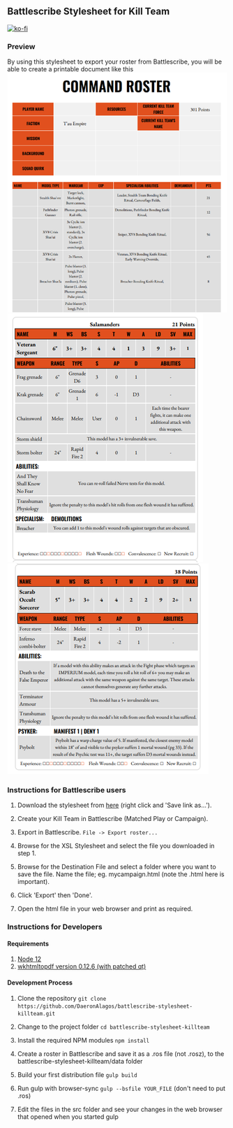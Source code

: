 ## Battlescribe Stylesheet for Kill Team

[![ko-fi](https://www.ko-fi.com/img/githubbutton_sm.svg)](https://ko-fi.com/R6R71YYK0)
### Preview

By using this stylesheet to export your roster from Battlescribe, you will be able to create a printable document like this
![](https://github.com/DaeronAlagos/battlescribe-stylesheet-killteam/blob/master/demo/demo-roster.png)
![](https://github.com/DaeronAlagos/battlescribe-stylesheet-killteam/blob/master/demo/demo-card-1.png)
![](https://github.com/DaeronAlagos/battlescribe-stylesheet-killteam/blob/master/demo/demo-card-2.png)


### Instructions for Battlescribe users

1. Download the stylesheet from [here](https://raw.githubusercontent.com/DaeronAlagos/battlescribe-stylesheet-killteam/master/dist/stylesheet.xsl) (right click and 'Save link as...').

2. Create your Kill Team in Battlescribe (Matched Play or Campaign).

3. Export in Battlescribe.
  `File -> Export roster...`
  
4. Browse for the XSL Stylesheet and select the file you downloaded in step 1.

5. Browse for the Destination File and select a folder where you want to save the file. Name the file; eg. mycampaign.html (note the .html here is important).

6. Click 'Export' then 'Done'.

7. Open the html file in your web browser and print as required.

### Instructions for Developers

#### Requirements

1. [Node 12](https://nodejs.org)
2. [wkhtmltopdf version 0.12.6 (with patched qt)](https://wkhtmltopdf.org/)

#### Development Process
1. Clone the repository
  `git clone https://github.com/DaeronAlagos/battlescribe-stylesheet-killteam.git`

2. Change to the project folder `cd battlescribe-stylesheet-killteam`

3. Install the required NPM modules `npm install`

4. Create a roster in Battlescribe and save it as a .ros file (not .rosz), to the battlescribe-stylesheet-killteam/data folder

5. Build your first distribution file `gulp build`

6. Run gulp with browser-sync `gulp --bsfile YOUR_FILE` (don't need to put .ros)

7. Edit the files in the src folder and see your changes in the web browser that opened when you started gulp